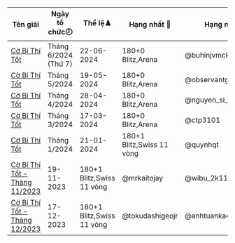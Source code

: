 Tên giải|Ngày tổ chức🕗|Thể lệ♟️|Hạng nhất 🥇|Hạng nhì 🥈|Hạng ba 🥉|Hạng 4 🏅|Hạng 5 🎖️|Hạng 6 🌟
---|---|---|---|---|---|---|---|---
<a href="https://www.chess.com/tournament/live/arena/c-b-th-tt--thng-62024-th-7-3463795">Cờ Bí Thí Tốt | Tháng 6/2024 (Thứ 7)</a>|22-06-2024|180+0 Blitz,Arena|@buhinjvmckdnjfv|@thuytrannonumber|@nqb26|@robbert_05|@tokudashigeojr|@thml123
<a href="https://www.chess.com/tournament/live/arena/c-b-th-tt--thng-52024-3394346">Cờ Bí Thí Tốt | Tháng 5/2024</a>|19-05-2024|180+0 Blitz,Arena|@observantgirl_2010|@tokudashigeojr|@phamminhquan01267|@thuytrannonumber|@dominhtuan|@torchversion2
<a href="https://www.chess.com/tournament/live/arena/c-b-th-tt--thng-42024-3341354">Cờ Bí Thí Tốt | Tháng 4/2024</a>|28-04-2024|180+0 Blitz,Arena|@nguyen_si_trong_duc|@tokudashigeojr|@observantgirl_2010|@xuanvinhvioeduvn|@thuytrannonumber|@duyyt_1
<a href="https://www.chess.com/tournament/live/arena/c-b-th-tt--thng-32024-3264849">Cờ Bí Thí Tốt | Tháng 3/2024</a>|17-03-2024|180+0 Blitz,Arena|@ctp3101|@observantgirl_2010|@chessnikota|@tokudashigeojr|@moc2020|@hacknonamehcm
<a href="https://www.chess.com/tournament/live/c-b-th-tt--thng-12024-4519695">Cờ Bí Thí Tốt | Tháng 1/2024</a>|21-01-2024|180+1 Blitz,Swiss 11 vòng|@quynhqt|@tranhung0103|@khim_dayyyyy|@depzai81|@flakes-luv_ninym_ralei|@giabao18012010
<a href="https://www.chess.com/tournament/live/c-b-th-tt---thng-112023-4388644">Cờ Bí Thí Tốt - Tháng 11/2023</a>|19-11-2023|180+1 Blitz,Swiss 11 vòng|@mrkaitojay|@wibu_2k11|@meowf1|@thebloodprince|@m-dinhhoangviet|@dien_2511
<a href="https://www.chess.com/tournament/live/c-b-th-tt---thng-122023-4451780">Cờ Bí Thí Tốt - Tháng 12/2023</a>|17-12-2023|180+1 Blitz,Swiss 11 vòng|@tokudashigeojr|@anhtuanka42007|@lightinmyeye|@huythomasmuller2k9|@mcisthebest0403|@tranhuunhat